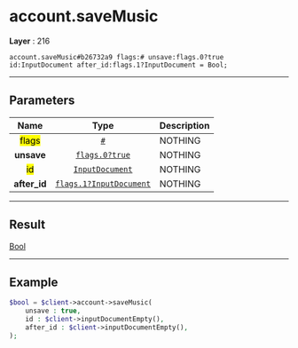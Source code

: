 # account.saveMusic

**Layer** : 216

```tl
account.saveMusic#b26732a9 flags:# unsave:flags.0?true id:InputDocument after_id:flags.1?InputDocument = Bool;
```

---

## Parameters

| Name | Type | Description |
| :---: | :---: | :--- |
| <mark>flags</mark> | [`#`](type/#) | NOTHING |
| **unsave** | [`flags.0?true`](type/true) | NOTHING |
| <mark>id</mark> | [`InputDocument`](type/InputDocument) | NOTHING |
| **after_id** | [`flags.1?InputDocument`](type/InputDocument) | NOTHING |

---

## Result

[Bool](type/Bool)

---

## Example

```php
$bool = $client->account->saveMusic(
	unsave : true,
	id : $client->inputDocumentEmpty(),
	after_id : $client->inputDocumentEmpty(),
);
```